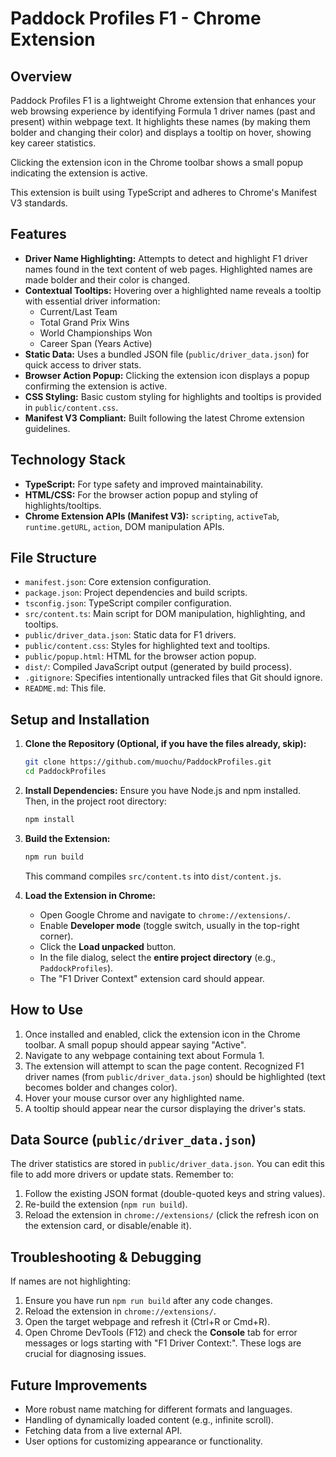 # Paddock Profiles F1 - Chrome Extension

## Overview

Paddock Profiles F1 is a lightweight Chrome extension that enhances your web browsing experience by identifying Formula 1 driver names (past and present) within webpage text. It highlights these names (by making them bolder and changing their color) and displays a tooltip on hover, showing key career statistics.

Clicking the extension icon in the Chrome toolbar shows a small popup indicating the extension is active.

This extension is built using TypeScript and adheres to Chrome's Manifest V3 standards.

## Features

*   **Driver Name Highlighting:** Attempts to detect and highlight F1 driver names found in the text content of web pages. Highlighted names are made bolder and their color is changed.
*   **Contextual Tooltips:** Hovering over a highlighted name reveals a tooltip with essential driver information:
    *   Current/Last Team
    *   Total Grand Prix Wins
    *   World Championships Won
    *   Career Span (Years Active)
*   **Static Data:** Uses a bundled JSON file (`public/driver_data.json`) for quick access to driver stats.
*   **Browser Action Popup:** Clicking the extension icon displays a popup confirming the extension is active.
*   **CSS Styling:** Basic custom styling for highlights and tooltips is provided in `public/content.css`.
*   **Manifest V3 Compliant:** Built following the latest Chrome extension guidelines.

## Technology Stack

*   **TypeScript:** For type safety and improved maintainability.
*   **HTML/CSS:** For the browser action popup and styling of highlights/tooltips.
*   **Chrome Extension APIs (Manifest V3):** `scripting`, `activeTab`, `runtime.getURL`, `action`, DOM manipulation APIs.

## File Structure

*   `manifest.json`: Core extension configuration.
*   `package.json`: Project dependencies and build scripts.
*   `tsconfig.json`: TypeScript compiler configuration.
*   `src/content.ts`: Main script for DOM manipulation, highlighting, and tooltips.
*   `public/driver_data.json`: Static data for F1 drivers.
*   `public/content.css`: Styles for highlighted text and tooltips.
*   `public/popup.html`: HTML for the browser action popup.
*   `dist/`: Compiled JavaScript output (generated by build process).
*   `.gitignore`: Specifies intentionally untracked files that Git should ignore.
*   `README.md`: This file.

## Setup and Installation

1.  **Clone the Repository (Optional, if you have the files already, skip):**
    ```bash
    git clone https://github.com/muochu/PaddockProfiles.git
    cd PaddockProfiles
    ```
2.  **Install Dependencies:**
    Ensure you have Node.js and npm installed. Then, in the project root directory:
    ```bash
    npm install
    ```
3.  **Build the Extension:**
    ```bash
    npm run build
    ```
    This command compiles `src/content.ts` into `dist/content.js`.

4.  **Load the Extension in Chrome:**
    *   Open Google Chrome and navigate to `chrome://extensions/`.
    *   Enable **Developer mode** (toggle switch, usually in the top-right corner).
    *   Click the **Load unpacked** button.
    *   In the file dialog, select the **entire project directory** (e.g., `PaddockProfiles`).
    *   The "F1 Driver Context" extension card should appear.

## How to Use

1.  Once installed and enabled, click the extension icon in the Chrome toolbar. A small popup should appear saying "Active".
2.  Navigate to any webpage containing text about Formula 1.
3.  The extension will attempt to scan the page content. Recognized F1 driver names (from `public/driver_data.json`) should be highlighted (text becomes bolder and changes color).
4.  Hover your mouse cursor over any highlighted name.
5.  A tooltip should appear near the cursor displaying the driver's stats.

## Data Source (`public/driver_data.json`)

The driver statistics are stored in `public/driver_data.json`. You can edit this file to add more drivers or update stats. Remember to:
1.  Follow the existing JSON format (double-quoted keys and string values).
2.  Re-build the extension (`npm run build`).
3.  Reload the extension in `chrome://extensions/` (click the refresh icon on the extension card, or disable/enable it).

## Troubleshooting & Debugging

If names are not highlighting:
1.  Ensure you have run `npm run build` after any code changes.
2.  Reload the extension in `chrome://extensions/`.
3.  Open the target webpage and refresh it (Ctrl+R or Cmd+R).
4.  Open Chrome DevTools (F12) and check the **Console** tab for error messages or logs starting with "F1 Driver Context:". These logs are crucial for diagnosing issues.

## Future Improvements

*   More robust name matching for different formats and languages.
*   Handling of dynamically loaded content (e.g., infinite scroll).
*   Fetching data from a live external API.
*   User options for customizing appearance or functionality. 
